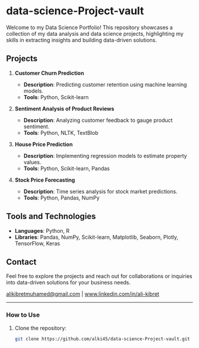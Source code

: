 # data-science-Project-vault

Welcome to my Data Science Portfolio! This repository showcases a collection of my data analysis and data science projects, highlighting my skills in extracting insights and building data-driven solutions.

## Projects

1. **Customer Churn Prediction**
   - **Description**: Predicting customer retention using machine learning models.
   - **Tools**: Python, Scikit-learn

2. **Sentiment Analysis of Product Reviews**
   - **Description**: Analyzing customer feedback to gauge product sentiment.
   - **Tools**: Python, NLTK, TextBlob

3. **House Price Prediction**
   - **Description**: Implementing regression models to estimate property values.
   - **Tools**: Python, Scikit-learn, Pandas

4. **Stock Price Forecasting**
   - **Description**: Time series analysis for stock market predictions.
   - **Tools**: Python, Pandas, NumPy

## Tools and Technologies

- **Languages**: Python, R
- **Libraries**: Pandas, NumPy, Scikit-learn, Matplotlib, Seaborn, Plotly, TensorFlow, Keras

## Contact

Feel free to explore the projects and reach out for collaborations or inquiries into data-driven solutions for your business needs.

alikibretmuhamed@gmail.com | www.linkedin.com/in/ali-kibret

---

### How to Use

1. Clone the repository:
   ```bash
   git clone https://github.com/alki45/data-science-Project-vault.git
